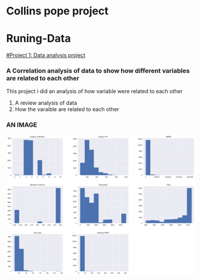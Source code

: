 # Collins pope project
# Runing-Data


[#Project 1: Data analysis project](https://popecollins.github.io/Runing-Data/)

### A Correlation analysis of data to show how different variables are related to each other 

This project i did an analysis of how variable were related to each other
1. A review analysis of data
2. How the varaible are related to each other 


### AN IMAGE
![](https://github.com/PopeCollins/Runing-Data/blob/main/d.png "Image Title Text 1")
